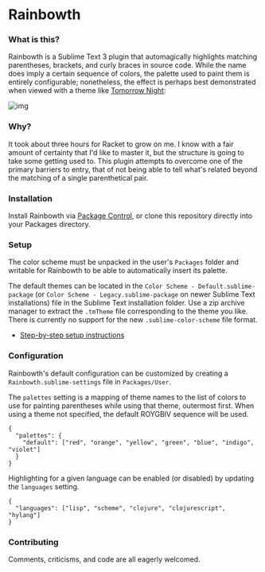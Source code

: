 Rainbowth
=========

### What is this?

Rainbowth is a Sublime Text 3 plugin that automagically highlights matching parentheses, brackets, and curly braces in source code. While the name does imply a certain sequence of colors, the palette used to paint them is entirely configurable; nonetheless, the effect is perhaps best demonstrated when viewed with a theme like [Tomorrow Night](https://github.com/chriskempson/tomorrow-theme/tree/master/textmate):

![img](http://i.imgur.com/ja50Z.png)

### Why?

It took about three hours for Racket to grow on me. I know with a fair amount of certainty that I'd like to master it, but the structure is going to take some getting used to. This plugin attempts to overcome one of the primary barriers to entry, that of not being able to tell what's related beyond the matching of a single parenthetical pair.

### Installation

Install Rainbowth via [Package Control](https://packagecontrol.io/packages/Rainbowth), or clone this repository directly into your Packages directory.

### Setup

The color scheme must be unpacked in the user's `Packages` folder and writable for Rainbowth to be able to automatically insert its palette.

The default themes can be located in the `Color Scheme - Default.sublime-package` (or `Color Scheme - Legacy.sublime-package` on newer Sublime Text installations) file in the Sublime Text installation folder. Use a zip archive manager to extract the `.tmTheme` file corresponding to the theme you like. There is currently no support for the new `.sublime-color-scheme` file format.

* [Step-by-step setup instructions](Setup-Instructions.md)

### Configuration

Rainbowth's default configuration can be customized by creating a `Rainbowth.sublime-settings` file in `Packages/User`. 

The `palettes` setting is a mapping of theme names to the list of colors to use for painting parentheses while using that theme, outermost first. When using a theme not specified, the default ROYGBIV sequence will be used.

```
{
  "palettes": {
    "default": ["red", "orange", "yellow", "green", "blue", "indigo", "violet"]
  }
}
```

Highlighting for a given language can be enabled (or disabled) by updating the `languages` setting.

```
{
  "languages": ["lisp", "scheme", "clojure", "clojurescript", "hylang"]
}
```

### Contributing

Comments, criticisms, and code are all eagerly welcomed.
